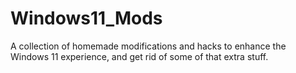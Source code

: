 # Windows11_Mods
A collection of homemade modifications and hacks to enhance the Windows 11 experience, and get rid of some of that extra stuff.
